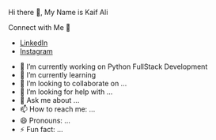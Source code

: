  Hi there 👋, My Name is Kaif Ali

<!DOCTYPE html>
<html lang="en">
<head>
    <meta charset="UTF-8">
    <meta name="viewport" content="width=device-width, initial-scale=1.0">
    Connect with Me &#129312;
    <link rel="stylesheet" href="https://cdnjs.cloudflare.com/ajax/libs/font-awesome/6.0.0-beta3/css/all.min.css">
</head>
<body>
    <nav>
        <ul>
            <li>
                <a href="https://linkedin.com/in/kaif-ali06/" target="_blank">
                    <i class="fab fa-linkedin"></i> LinkedIn
                </a>
            </li>
            <li>
                <a href="https://www.instagram.com/rex_619_boy?igsh=OGhlMjdxNnBlYXg4" target="_blank">
                    <i class="fab fa-instagram"></i> Instagram
                </a>
            </li>
        </ul>
    </nav>
</body>
</html>




- 🔭 I’m currently working on Python FullStack Development
- 🌱 I’m currently learning 
- 👯 I’m looking to collaborate on ...
- 🤔 I’m looking for help with ...
- 💬 Ask me about ...
- 📫 How to reach me: ...
- 😄 Pronouns: ...
- ⚡ Fun fact: ...

<!--
**Kaif-1024/Kaif-1024** is a ✨ _special_ ✨ repository because its `README.md` (this file) appears on your GitHub profile.

Here are some ideas to get you started:

- 🔭 I’m currently working on ...
- 🌱 I’m currently learning ...
- 👯 I’m looking to collaborate on ...
- 🤔 I’m looking for help with ...
- 💬 Ask me about ...
- 📫 How to reach me: ...
- 😄 Pronouns: ...
- ⚡ Fun fact: ...
-->
